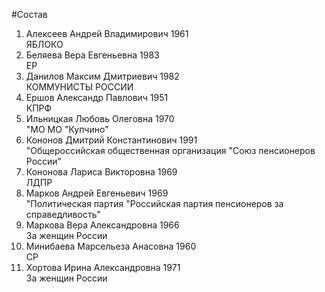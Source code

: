 #Состав
1. Алексеев Андрей Владимирович 1961   
    ЯБЛОКО
2. Беляева Вера Евгеньевна 1983   
    ЕР
3. Данилов Максим Дмитриевич 1982   
    КОММУНИСТЫ РОССИИ
4. Ершов Александр Павлович 1951   
    КПРФ
5. Ильницкая Любовь Олеговна 1970   
    "МО МО "Купчино"
6. Кононов Дмитрий Константинович 1991   
    "Общероссийская общественная организация "Союз пенсионеров России"
7. Кононова Лариса Викторовна 1969   
    ЛДПР
8. Марков Андрей Евгеньевич 1969   
    "Политическая партия "Российская партия пенсионеров за справедливость"
9. Маркова Вера Александровна 1966   
    За женщин России
10. Минибаева Марсельеза Анасовна 1960   
    СР
11. Хортова Ирина Александровна 1971   
    За женщин России

